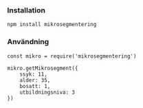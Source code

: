 ### Installation

`npm install mikrosegmentering`


### Användning

```
const mikro = require('mikrosegmentering')

mikro.getMikrosegment({
    ssyk: 11,
    alder: 35,
    bosatt: 1,
    utbildningsniva: 3
})
```


